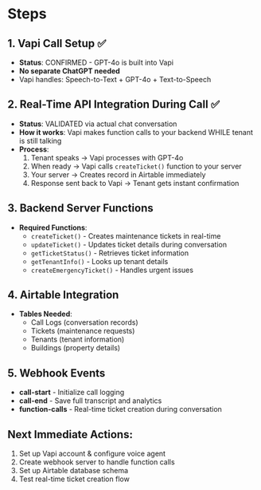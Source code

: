 # Steps

## 1. Vapi Call Setup ✅
- **Status**: CONFIRMED - GPT-4o is built into Vapi
- **No separate ChatGPT needed**
- Vapi handles: Speech-to-Text + GPT-4o + Text-to-Speech

## 2. Real-Time API Integration During Call ✅
- **Status**: VALIDATED via actual chat conversation
- **How it works**: Vapi makes function calls to your backend WHILE tenant is still talking
- **Process**: 
  1. Tenant speaks → Vapi processes with GPT-4o
  2. When ready → Vapi calls `createTicket()` function to your server
  3. Your server → Creates record in Airtable immediately
  4. Response sent back to Vapi → Tenant gets instant confirmation

## 3. Backend Server Functions
- **Required Functions**:
  - `createTicket()` - Creates maintenance tickets in real-time
  - `updateTicket()` - Updates ticket details during conversation
  - `getTicketStatus()` - Retrieves ticket information
  - `getTenantInfo()` - Looks up tenant details
  - `createEmergencyTicket()` - Handles urgent issues

## 4. Airtable Integration
- **Tables Needed**:
  - Call Logs (conversation records)
  - Tickets (maintenance requests)
  - Tenants (tenant information)
  - Buildings (property details)

## 5. Webhook Events
- **call-start** - Initialize call logging
- **call-end** - Save full transcript and analytics
- **function-calls** - Real-time ticket creation during conversation

## Next Immediate Actions:
1. Set up Vapi account & configure voice agent
2. Create webhook server to handle function calls
3. Set up Airtable database schema
4. Test real-time ticket creation flow

 